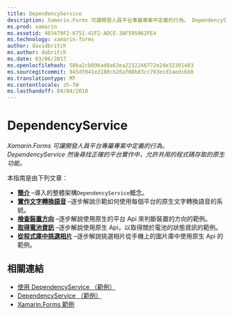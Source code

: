 ```yaml
---
title: DependencyService
description: Xamarin.Forms 可讓開發人員平台專屬專案中定義的行為。 DependencyService 然後尋找正確的平台實作中，允許共用的程式碼存取的原生功能。
ms.prod: xamarin
ms.assetid: 403479F2-6751-41F2-ADCE-3AF595062FE4
ms.technology: xamarin-forms
author: davidbritch
ms.author: dabritch
ms.date: 03/06/2017
ms.openlocfilehash: 58ba2cb896ad8a63ea2232246772e24e32301483
ms.sourcegitcommit: 945df041e2180cb20af08b83cc703ecd1aedc6b0
ms.translationtype: MT
ms.contentlocale: zh-TW
ms.lasthandoff: 04/04/2018
---
```

# <a name="dependencyservice"></a>DependencyService

_Xamarin.Forms 可讓開發人員平台專屬專案中定義的行為。DependencyService 然後尋找正確的平台實作中，允許共用的程式碼存取的原生功能。_

本指南是由下列文章：

- **[簡介](introduction.md)** &ndash;導入的整體架構`DependencyService`概念。
- **[實作文字轉換語音](text-to-speech.md)** &ndash;逐步解說示範如何使用每個平台的原生文字轉換語音的系統。
- **[檢查裝置方向](device-orientation.md)** &ndash;逐步解說使用原生的平台 Api 來判斷裝置的方向的範例。
- **[取得電池資訊](battery-info.md)** &ndash;逐步解說使用原生 Api，以取得關於電池的狀態資訊的範例。
- **[從程式庫中挑選相片](photo-picker.md)** &ndash;逐步解說挑選相片從手機上的圖片庫中使用原生 Api 的範例。


## <a name="related-links"></a>相關連結

- [使用 DependencyService （範例）](https://developer.xamarin.com/samples/UsingDependencyService)
- [DependencyService （範例）](https://developer.xamarin.com/samples/xamarin-forms/DependencyService/DependencyServiceSample)
- [Xamarin.Forms 範例](https://github.com/xamarin/xamarin-forms-samples)
